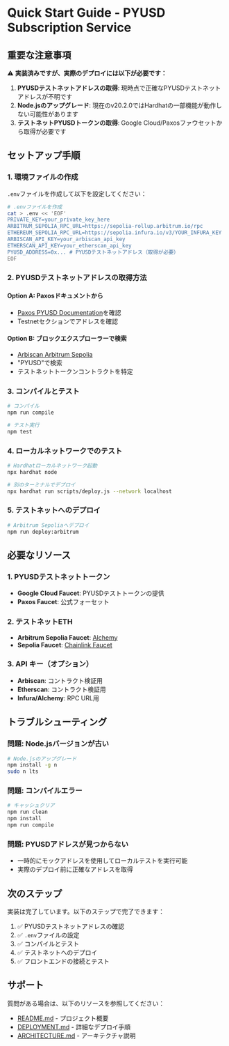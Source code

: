# Quick Start Guide - PYUSD Subscription Service

## 重要な注意事項

⚠️ **実装済みですが、実際のデプロイには以下が必要です：**

1. **PYUSDテストネットアドレスの取得**: 現時点で正確なPYUSDテストネットアドレスが不明です
2. **Node.jsのアップグレード**: 現在のv20.2.0ではHardhatの一部機能が動作しない可能性があります
3. **テストネットPYUSDトークンの取得**: Google Cloud/Paxosファウセットから取得が必要です

## セットアップ手順

### 1. 環境ファイルの作成

`.env`ファイルを作成して以下を設定してください：

```bash
# .envファイルを作成
cat > .env << 'EOF'
PRIVATE_KEY=your_private_key_here
ARBITRUM_SEPOLIA_RPC_URL=https://sepolia-rollup.arbitrum.io/rpc
ETHEREUM_SEPOLIA_RPC_URL=https://sepolia.infura.io/v3/YOUR_INFURA_KEY
ARBISCAN_API_KEY=your_arbiscan_api_key
ETHERSCAN_API_KEY=your_etherscan_api_key
PYUSD_ADDRESS=0x... # PYUSDテストネットアドレス（取得が必要）
EOF
```

### 2. PYUSDテストネットアドレスの取得方法

#### Option A: Paxosドキュメントから
- [Paxos PYUSD Documentation](https://docs.paxos.com/en/pyusd)を確認
- Testnetセクションでアドレスを確認

#### Option B: ブロックエクスプローラーで検索
- [Arbiscan Arbitrum Sepolia](https://sepolia.arbiscan.io/)
- "PYUSD"で検索
- テストネットトークンコントラクトを特定

### 3. コンパイルとテスト

```bash
# コンパイル
npm run compile

# テスト実行
npm test
```

### 4. ローカルネットワークでのテスト

```bash
# Hardhatローカルネットワーク起動
npx hardhat node

# 別のターミナルでデプロイ
npx hardhat run scripts/deploy.js --network localhost
```

### 5. テストネットへのデプロイ

```bash
# Arbitrum Sepoliaへデプロイ
npm run deploy:arbitrum
```

## 必要なリソース

### 1. PYUSDテストネットトークン
- **Google Cloud Faucet**: PYUSDテストトークンの提供
- **Paxos Faucet**: 公式フォーセット

### 2. テストネットETH
- **Arbitrum Sepolia Faucet**: [Alchemy](https://www.alchemy.com/faucets/arbitrum-sepolia)
- **Sepolia Faucet**: [Chainlink Faucet](https://faucets.chain.link/)

### 3. API キー（オプション）
- **Arbiscan**: コントラクト検証用
- **Etherscan**: コントラクト検証用
- **Infura/Alchemy**: RPC URL用

## トラブルシューティング

### 問題: Node.jsバージョンが古い
```bash
# Node.jsのアップグレード
npm install -g n
sudo n lts
```

### 問題: コンパイルエラー
```bash
# キャッシュクリア
npm run clean
npm install
npm run compile
```

### 問題: PYUSDアドレスが見つからない
- 一時的にモックアドレスを使用してローカルテストを実行可能
- 実際のデプロイ前に正確なアドレスを取得

## 次のステップ

実装は完了しています。以下のステップで完了できます：

1. ✅ PYUSDテストネットアドレスの確認
2. ✅ `.env`ファイルの設定
3. ✅ コンパイルとテスト
4. ✅ テストネットへのデプロイ
5. ✅ フロントエンドの接続とテスト

## サポート

質問がある場合は、以下のリソースを参照してください：
- [README.md](README.md) - プロジェクト概要
- [DEPLOYMENT.md](DEPLOYMENT.md) - 詳細なデプロイ手順
- [ARCHITECTURE.md](ARCHITECTURE.md) - アーキテクチャ説明
